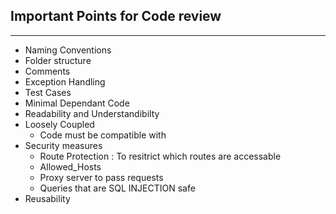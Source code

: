 ## Important Points for Code review ##

---

* Naming Conventions 
* Folder structure
* Comments
* Exception Handling
* Test Cases
* Minimal Dependant Code
* Readability and Understandibilty
* Loosely Coupled
    - Code must be compatible with 
* Security measures
    - Route Protection : To resitrict which routes are accessable
    - Allowed_Hosts
    - Proxy server to pass requests
    - Queries that are SQL INJECTION safe
* Reusability